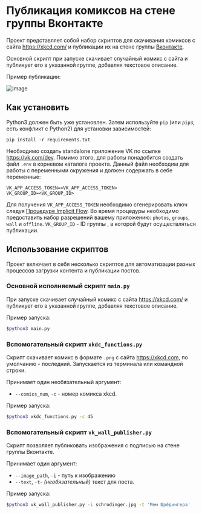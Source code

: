 # Публикация комиксов на стене группы Вконтакте

Проект представляет собой набор скриптов для скачивания комиксов с сайта https://xkcd.com/ и публикации их на стене группы [Вконтакте](https://vk.com/).

Основной скрипт при запуске скачивает случайный комикс с сайта и публикует его в указанной группе, добавляя текстовое описание.

Пример публикации:

![image](https://user-images.githubusercontent.com/67222917/207911335-b39f58db-6773-46b4-a967-6033afe70cc5.png)

## Как установить

Python3 должен быть уже установлен. 
Затем используйте `pip` (или `pip3`, есть конфликт с Python2) для установки зависимостей:
```
pip install -r requirements.txt
```

Необходимо создать standalone приложение VK по ссылке https://vk.com/dev.
Помимо этого, для работы понадобится создать файл `.env` в корневом каталоге проекта. Данный файл необходим для работы с переменными окружения и должен содержать в себе переменные: 
```
VK_APP_ACCESS_TOKEN=<VK_APP_ACCESS_TOKEN>
VK_GROUP_ID=<VK_GROUP_ID>
``` 
Для получения `VK_APP_ACCESS_TOKEN` необходимо сгенерировать ключ следуя [Процедуре Implicit Flow](https://vk.com/dev/implicit_flow_user). 
Во время процедуры необходимо предоставить набор разрешений вашему приложению: `photos`, `groups`, `wall` и `offline`.
`VK_GROUP_ID` - ID группы , в которой будут осуществляться публикации.

## Использование скриптов

Проект включает в себя несколько скриптов для автоматизации разных процессов загрузки контента и публикации постов.

### Основной исполняемый скрипт `main.py`
При запуске скачивает случайный комикс с сайта https://xkcd.com/ и публикует его в указанной группе, добавляя текстовое описание.

Пример запуска:
```bash
$python3 main.py
```

### Вспомогательный скрипт `xkdc_functions.py`
Скрипт скачивает комикс в формате `.png` с сайта https://xkcd.com,  по умолчанию - последний.
Запускается из терминала или командной строки.

Принимает один необязательный аргумент: 
* `--comics_num`, `-с` - номер комикса xkcd.

Пример запуска:
```bash
$python3 xkdc_functions.py -c 45
```

### Вспомогательный скрипт `vk_wall_publisher.py`
Скрипт позволяет публиковать изображения с подписью на стене группы Вконтакте.

Принимает один аргумент: 
* `--image_path`, `-i` - путь к изображению
* `--text`, `-t`- *(необязательный)* текст для поста. 

Пример запуска:
```bash
$python3 vk_wall_publisher.py -i schrodinger.jpg -t 'Мем Шрёдингера'
```
